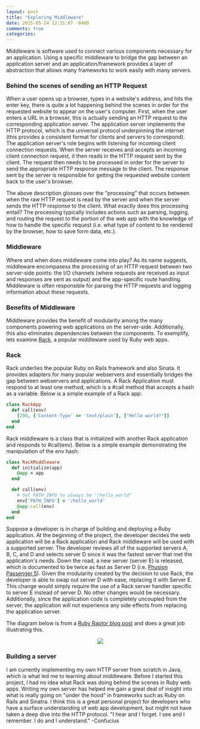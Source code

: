 ```yaml
---
layout: post
title: "Exploring Middleware"
date: 2015-05-24 12:31:07 -0400
comments: true
categories:
---
```


Middleware is software used to connect various components necessary for an application. Using a specific middleware to bridge the gap between an application server and an application/framework provides a layer of abstraction that allows many frameworks to work easily with many servers.
<!--more-->

### Behind the scenes of sending an HTTP Request

When a user opens up a browser, types in a website's address, and hits the enter key, there is quite a lot happening behind the scenes in order for the requested website to appear on the user's computer. First, when the user enters a URL in a browser, this is actually sending an HTTP request to the corresponding application server. The application server implements the HTTP protocol, which is the universal protocol underpinning the internet (this provides a consistent format for clients and servers to correspond). The application server's role begins with listening for incoming client connection requests. When the server receives and accepts an incoming client connection request, it then reads in the HTTP request sent by the client. The request then needs to be processed in order for the server to send the appropriate HTTP response message to the client. The response sent by the server is responsible for getting the requested website content back to the user's browser.

The above description glosses over the "processing" that occurs between when the raw HTTP request is read by the server and when the server sends the HTTP response to the client. What exactly does this processing entail? The processing typically includes actions such as parsing, logging, and routing the request to the portion of the web app with the knowledge of how to handle the specific request (i.e. what type of content to be rendered by the browser, how to save form data, etc.).

### Middleware

Where and when does middleware come into play? As its name suggests, middleware encompasess the processing of an HTTP request between two server-side points: the I/O channels (where requests are received as input and responses are sent as output) and the app-specific route handling. Middleware is often responsible for parsing the HTTP requests and logging information about these requests.

### Benefits of Middleware

Middleware provides the benefit of modularity among the many components powering web applications on the server-side. Additionally, this also eliminates dependencies between the components. To exemplify, lets examine [Rack](https://github.com/rack/rack), a popular middleware used by Ruby web apps.

### Rack

Rack underlies the popular Ruby on Rails framework and also Sinata. It provides adapters for many popular webservers and essentially bridges the gap between webservers and applications. A Rack Application must respond to at least one method, which is a #call method that accepts a hash as a variable. Below is a simple example of a Rack app:

```ruby
class RackApp
  def call(env)
    [200, {'Content-Type' => 'text/plain'}, ["Hello world!"]]
  end
end
```

Rack middleware is a class that is initialized with another Rack application and responds to #call(env). Below is a simple example demonstrating the manipulation of the env hash:

```ruby
class RackMiddleware
  def initialize(app)
    @app = app
  end

  def call(env)
    # Set PATH_INFO to always be "/hello_world"
    env['PATH_INFO'] = '/hello_world'
    @app.call(env)
  end
end
```


Suppose a developer is in charge of building and deploying a Ruby application. At the beginning of the project, the developer decides the web application will be a Rack application and Rack middleware will be used with a supported server. The developer reviews all of the supported servers A, B, C, and D and selects server D since it was the fastest server that met the application's needs. Down the road, a new server (server E) is released, which is documented to be twice as fast as Server D (i.e. [Phusion Passenger 5](http://www.rubyraptor.org/)). Given the modularity created by the decision to use Rack, the developer is able to swap out server D with ease, replacing it with Server E. This change would simply require the use of a Rack server handler specific to server E instead of server D. No other changes would be necessary. Additionally, since the application code is completely uncoupled from the server, the application will not experience any side effects from replacing the application server.

The diagram below is from a [Ruby Raptor blog post](http://www.rubyraptor.org/how-we-made-raptor-up-to-4x-faster-than-unicorn-and-up-to-2x-faster-than-puma-torquebox/) and does a great job illustrating this.

<div style="text-align: center"><img src="{{ root_url }}/images/rack.png" /></div>

### Building a server

I am currently implementing my own HTTP server from scratch in Java, which is what led me to learning about middleware. Before I started this project, I had no idea what Rack was doing behind the scenes in Ruby web apps. Writing my own server has helped me gain a great deal of insight into what is really going on "under the hood" in frameworks such as Ruby on Rails and Sinatra. I think this is a great personal project for developers who have a surface understanding of web app development, but might not have taken a deep dive into the HTTP protocol.  "I hear and I forget. I see and I remember. I do and I understand." -Confucius